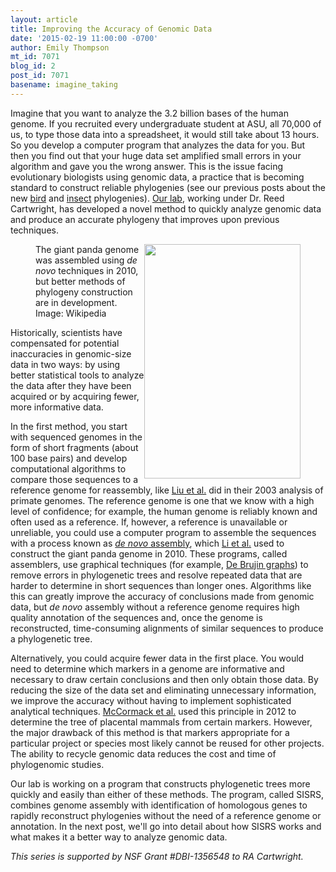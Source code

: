```yaml
---
layout: article
title: Improving the Accuracy of Genomic Data
date: '2015-02-19 11:00:00 -0700'
author: Emily Thompson
mt_id: 7071
blog_id: 2
post_id: 7071
basename: imagine_taking
---
```

Imagine that you want to analyze the 3.2 billion bases of the human genome. If you recruited every undergraduate student at ASU, all 70,000 of us, to type those data into a spreadsheet, it would still take about 13 hours. So you develop a computer program that analyzes the data for you. But then you find out that your huge data set amplified small errors in your algorithm and gave you the wrong answer. This is the issue facing evolutionary biologists using genomic data, a practice that is becoming standard to construct reliable phylogenies (see our previous posts about the new [bird](http://pandasthumb.org/archives/2015/01/phylogenomics-r.html) and [insect](http://pandasthumb.org/archives/2015/01/delving-into-th.html) phylogenies). [Our lab](http://cartwrig.ht), working under Dr. Reed Cartwright, has developed a novel method to quickly analyze genomic data and produce an accurate phylogeny that improves upon previous techniques.

<figure>
<img src="http://pandasthumb.org/archives/2015/02/19/Bai_yun_giant_panda.jpg" alt="" width="250" height="375" style="float:right;" />
<figcaption markdown="span">

The giant panda genome was assembled using _de novo_ techniques in 2010, but better methods of phylogeny construction are in development.
Image: Wikipedia

</figcaption>
</figure>

Historically, scientists have compensated for potential inaccuracies in genomic-size data in two ways: by using better statistical tools to analyze the data after they have been acquired or by acquiring fewer, more informative data. 

In the first method, you start with sequenced genomes in the form of short fragments (about 100 base pairs) and develop computational algorithms to compare those sequences to a reference genome for reassembly, like [Liu et al.](http://eichlerlab.gs.washington.edu/primategenome/Liu_etal.pdf) did in their 2003 analysis of primate genomes. The reference genome is one that we know with a high level of confidence; for example, the human genome is reliably known and often used as a reference. If, however, a reference is unavailable or unreliable, you could use a computer program to assemble the sequences with a process known as [_de novo_ assembly](http://en.wikipedia.org/wiki/De_novo_transcriptome_assembly), which [Li et al.](http://www.nature.com/nature/journal/v463/n7279/full/nature08696.html) used to construct the giant panda genome in 2010. These programs, called assemblers, use graphical techniques (for example, [De Brujin graphs](http://www.cs.jhu.edu/~langmea/resources/lecture_notes/assembly_dbg.pdf)) to remove errors in phylogenetic trees and resolve repeated data that are harder to determine in short sequences than longer ones.  Algorithms like this can greatly improve the accuracy of conclusions made from genomic data, but _de novo_ assembly without a reference genome requires high quality annotation of the sequences and, once the genome is reconstructed, time-consuming alignments of similar sequences to produce a phylogenetic tree. 

Alternatively, you could acquire fewer data in the first place. You would need to determine which markers in a genome are informative and necessary to draw certain conclusions and then only obtain those data. By reducing the size of the data set and eliminating unnecessary information, we improve the accuracy without having to implement sophisticated analytical techniques. [ McCormack et al.](http://www.ncbi.nlm.nih.gov/pmc/articles/PMC3317156/) used this principle in 2012 to determine the tree of placental mammals from certain markers. However, the major drawback of this method is that markers appropriate for a particular project or species most likely cannot be reused for other projects. The ability to recycle genomic data reduces the cost and time of phylogenomic studies. 

Our lab is working on a program that constructs phylogenetic trees more quickly and easily than either of these methods. The program, called SISRS, combines genome assembly with identification of homologous genes to rapidly reconstruct phylogenies without the need of a reference genome or annotation. In the next post, we'll go into detail about how SISRS works and what makes it a better way to analyze genomic data.

_This series is supported by NSF Grant #DBI-1356548 to RA Cartwright._
